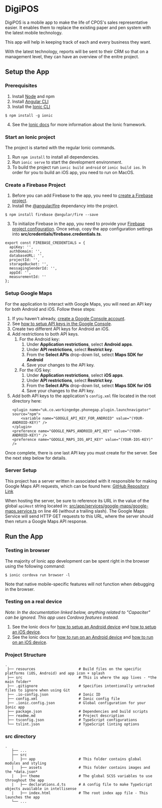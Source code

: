 # DigiPOS
DigiPOS is a mobile app to make the life of CPOS's sales representative easier. It enables them to replace the existing paper and pen system with the latest mobile technology. 

This app will help in keeping track of each and every business they want.

With the latest technology, reports will be sent to their CRM so that on a management level, they can have an overview of the enitre project.

## Setup the App
### Prerequisites

1. Install [Node](https://nodejs.org/en/download/ "Node title") and npm 
2. Install [Angular CLI](https://cli.angular.io/ "Angular Title")
3. Install the [Ionic CLI](https://ionicframework.com/docs/installation/cli "Ionic Title")
```
$ npm install -g ionic
```
4. See the [Ionic docs](https://ionicframework.com/docs/intro) for more information about the Ionic framework.

### Start an Ionic project 
The project is started with the regular Ionic commands.

1. Run `npm install` to install all dependencies.
2. Run `ionic serve` to start the development environment.
3. To build the project run `ionic build android` or `ionic build ios`. In order for you to build an iOS app, you need to run on MacOS.

### Create a Firebase Project
1. Before you can add Firebase to the app, you need to [create a Firebase project](https://firebase.google.com/docs/web/setup#create-project).
2. Install the [@angular/fire](https://github.com/angular/angularfire) dependancy into the project.
```
$ npm install firebase @angular/fire --save
```
3. To initialize Firebase in the app, you need to provide your [Firebase project configuration](https://firebase.google.com/docs/web/setup#config-object).
Once setup, copy the app configuration settings into **src/credentials/firebase.credentials.ts**.
```
export const FIREBASE_CREDENTIALS = {
  apiKey: '',
  authDomain: '',
  databaseURL: '',
  projectId: '',
  storageBucket: '',
  messagingSenderId: '',
  appId: '',
  measurementId: ''
};
```

### Setup Google Maps
For the application to interact with Google Maps, you will need an API key for both Android and iOS.
Follow these steps:

1. If you haven't already, [create a Google Console account](https://console.cloud.google.com/).
2. See [how to setup API keys in the Google Console](https://support.google.com/googleapi/answer/6158862?hl=en).
3. Create two different API keys for Android an iOS.
4. Add restrictions to both API keys. 
   1. For the Android key:
      1. Under **Application restrictions**, select **Android apps**.
      2. Under **API restrictions**, select **Restrict key**.
      3. From the **Select APIs** drop-down list, select **Maps SDK for Android**
      4. Save your changes to the API key.
   1. For the iOS key:
      1. Under **Application restrictions**, select **iOS apps**.
      2. Under **API restrictions**, select **Restrict key**.
      3. From the **Select APIs** drop-down list, select **Maps SDK for iOS**
      4. Save your changes to the API key.
5. Add both API keys to the application's ```config.xml``` file located in the root directory here:
   ```
   <plugin name="uk.co.workingedge.phonegap.plugin.launchnavigator" source="npm">
       <variable name="GOOGLE_API_KEY_FOR_ANDROID" value="(YOUR-ANDROID-KEY)" />
   </plugin>
   <preference name="GOOGLE_MAPS_ANDROID_API_KEY" value="(YOUR-ANDROID-KEY)" />
   <preference name="GOOGLE_MAPS_IOS_API_KEY" value="(YOUR-IOS-KEY)" />
   ```
Once complete, there is one last API key you must create for the server. See the next step below for details.

### Server Setup
This project has a server written in associated with it responsible for making Google Maps API requests, which can be found here:
[GitHub Repository Link](https://github.com/AdrianoCucci/CPOS-Capstone-Server "Repo title")

When hosting the server, be sure to reference its URL in the value of the global ```apiHost``` string located in:
[src/app/services/google-maps/google-maps.service.ts](https://github.com/AdrianoCucci/CPOS-Capstone-App/blob/master/src/app/services/google-maps/google-maps.service.ts) on line 46 (without a trailing slash).
The Google Maps Service will send HTTP GET requests to this URL, where the server should then return a Google Maps API response.

## Run the App
### Testing in browser
The majority of Ionic app development can be spent right in the browser using the following command:
```
$ ionic cordova run browser -l
```
Note that native mobile-specific features will not function when debugging in the browser.

### Testing on a real device
*Note: In the documentation linked below, anything related to "Capaciter" can be ignored. This app uses Cordova features instead.*

1. See the Ionic docs for [how to setup an Android device](https://ionicframework.com/docs/installation/android) and [how to setup an iOS device](https://ionicframework.com/docs/installation/ios).
2. See the Ionic docs for [how to run on an Android device](https://ionicframework.com/docs/building/android) and [how to run on an iOS device](https://ionicframework.com/docs/building/ios).

### Project Structure
```
.
 ├── resources                    # Build files on the specific platforms (iOS, Android) and app icon + splash
 ├── src                          # This is where the app lives - *the main folder*
 ├── .gitignore                   # Specifies intentionally untracked files to ignore when using Git
 ├── .io-config.json              # Ionic ID
 ├── config.xml                   # Ionic config file
 ├── .ionic.config.json           # Global configuration for your Ionic app
 ├── package.json                 # Dependencies and build scripts
 ├── readme.md                    # Project description
 ├── tsconfig.json                # TypeScript configurations
 └── tslint.json                  # TypeScript linting options
```

### src directory
```
.
   ├── ...
   ├── src                       
   │   ├── app                    # This folder contains global modules and styling
   │   ├── assets                 # This folder contains images and the *data.json*
   |   ├── theme                  # The global SCSS variables to use throughout the app
   |   ├── declarations.d.ts      # A config file to make TypeScript objects available in intellisense
   |   ├── index.html             # The root index app file - This launches the app
   └── ...
```

